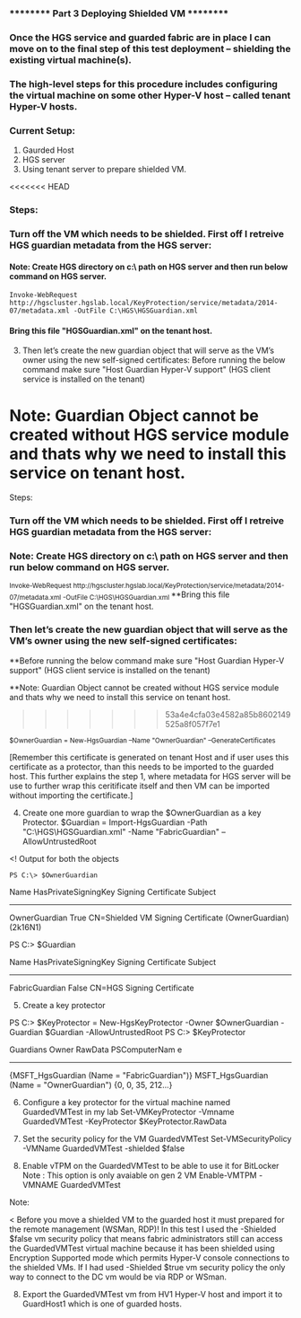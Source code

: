 ### ******** Part 3 Deploying Shielded VM ********

### Once the HGS service and guarded fabric are in place I can move on to the final step of this test deployment – shielding the existing virtual machine(s). 
### The high-level steps for this procedure includes configuring the virtual machine on some other Hyper-V host –  called tenant Hyper-V hosts.

### Current Setup:

1. Gaurded Host
2. HGS server
3. Using tenant server to prepare shielded VM.


<<<<<<< HEAD
### Steps: 

### Turn off the VM which needs to be shielded. First off I retreive HGS guardian metadata from the HGS server:

#### Note: Create HGS directory on c:\ path on HGS server and then run below command on HGS server.

    Invoke-WebRequest http://hgscluster.hgslab.local/KeyProtection/service/metadata/2014-07/metadata.xml -OutFile C:\HGS\HGSGuardian.xml

#### Bring this file "HGSGuardian.xml" on the tenant host.

3. Then let’s create the new guardian object that will serve as the VM’s owner using the new self-signed certificates:
Before running the below command make sure "Host Guardian Hyper-V support" (HGS client service is installed on the tenant)

Note: Guardian Object cannot be created without HGS service module and thats why we need to install this service on tenant host.
=======
 Steps: 

### Turn off the VM which needs to be shielded. First off I retreive HGS guardian metadata from the HGS server:
### Note: Create HGS directory on c:\ path on HGS server and then run below command on HGS server.
<sub>
  Invoke-WebRequest http://hgscluster.hgslab.local/KeyProtection/service/metadata/2014-07/metadata.xml -OutFile C:\HGS\HGSGuardian.xml
</sub>
**Bring this file "HGSGuardian.xml" on the tenant host.

### Then let’s create the new guardian object that will serve as the VM’s owner using the new self-signed certificates:
**Before running the below command make sure "Host Guardian Hyper-V support" (HGS client service is installed on the tenant)

**Note: Guardian Object cannot be created without HGS service module and thats why we need to install this service on tenant host.
>>>>>>> 53a4e4cfa03e4582a85b8602149525a8f057f7e1

<sub>
$OwnerGuardian = New-HgsGuardian –Name "OwnerGuardian" –GenerateCertificates
</sub> 

[Remember this certificate is generated on tenant Host and if user uses this certificate as a protector, than this needs to be imported to the guarded host. This further explains the step 1, where metadata for HGS server will be use to further wrap this ceritificate itself and then VM can be imported without importing the
certificate.]

4. Create one more guardian to wrap the $OwnerGuardian as a key Protector.
$Guardian = Import-HgsGuardian -Path "C:\HGS\HGSGuardian.xml" -Name "FabricGuardian" –AllowUntrustedRoot


<! Output for both the objects

    PS C:\> $OwnerGuardian

Name          HasPrivateSigningKey Signing Certificate Subject
----          -------------------- ---------------------------
OwnerGuardian True                 CN=Shielded VM Signing Certificate (OwnerGuardian) (2k16N1)


PS C:\> $Guardian

Name           HasPrivateSigningKey Signing Certificate Subject
----           -------------------- ---------------------------
FabricGuardian False                CN=HGS Signing Certificate


>

5. Create a key protector

PS C:\> $KeyProtector = New-HgsKeyProtector -Owner $OwnerGuardian -Guardian $Guardian -AllowUntrustedRoot
PS C:\> $KeyProtector

Guardians                                    Owner                                     RawData            PSComputerNam
                                                                                                          e
---------                                    -----                                     -------            -------------
{MSFT_HgsGuardian (Name = "FabricGuardian")} MSFT_HgsGuardian (Name = "OwnerGuardian") {0, 0, 35, 212...}


    

6. Configure a key protector for the virtual machine named GuardedVMTest in my lab
 Set-VMKeyProtector -Vmname GuardedVMTest -KeyProtector $KeyProtector.RawData


7. Set the security policy for the VM GuardedVMTest
Set-VMSecurityPolicy -VMName GuardedVMTest -shielded $false

8. Enable vTPM on the GuardedVMTest to be able to use it for BitLocker 
Note : This option is only avaiable on gen 2 VM
Enable-VMTPM -VMNAME GuardedVMTest


Note:

<
Before you move a shielded VM to the guarded host it must prepared for the remote management (WSMan, RDP)! In this test I used the -Shielded $false vm security policy that means fabric administrators still can access the GuardedVMTest virtual machine because it has been shielded using Encryption Supported mode which permits Hyper-V console connections to the shielded VMs. If I had used -Shielded $true vm security policy the only way to connect to the DC vm would be via RDP or WSman.
>


8) Export the GuardedVMTest vm from HV1 Hyper-V host and import it to GuardHost1 which is one of guarded hosts.
